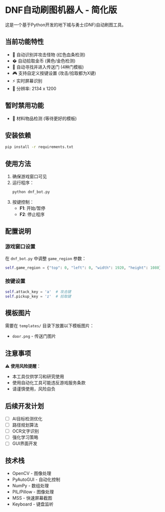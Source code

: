 # DNF自动刷图机器人 - 简化版

这是一个基于Python开发的地下城与勇士(DNF)自动刷图工具。

## 当前功能特性

- 🎯 自动识别并攻击怪物 (红色血条检测)
- � 自动拾取金币 (黄色/金色检测)
- 🚪 自动寻找并进入传送门 (4种门模板)
- 🎮 支持自定义按键设置 (攻击/拾取都为X键)
- ⚡ 实时屏幕识别
- 🔧 分辨率: 2134 x 1200

## 暂时禁用功能

- 🎁 材料物品检测 (等待更好的模板)

## 安装依赖

```bash
pip install -r requirements.txt
```

## 使用方法

1. 确保游戏窗口可见
2. 运行程序：
   ```bash
   python dnf_bot.py
   ```
3. 按键控制：
   - **F1**: 开始/暂停
   - **F2**: 停止程序

## 配置说明

### 游戏窗口设置
在 `dnf_bot.py` 中调整 `game_region` 参数：
```python
self.game_region = {"top": 0, "left": 0, "width": 1920, "height": 1080}
```

### 按键设置
```python
self.attack_key = 'a'  # 攻击键
self.pickup_key = 'z'  # 拾取键
```

## 模板图片

需要在 `templates/` 目录下放置以下模板图片：
- `door.png` - 传送门图片

## 注意事项

⚠️ **使用风险提醒**：
- 本工具仅供学习和研究使用
- 使用自动化工具可能违反游戏服务条款
- 请谨慎使用，风险自负

## 后续开发计划

- [ ] AI目标检测优化
- [ ] 路径规划算法
- [ ] OCR文字识别
- [ ] 强化学习策略
- [ ] GUI界面开发

## 技术栈

- OpenCV - 图像处理
- PyAutoGUI - 自动化控制
- NumPy - 数组处理
- PIL/Pillow - 图像处理
- MSS - 快速屏幕截图
- Keyboard - 键盘监听
